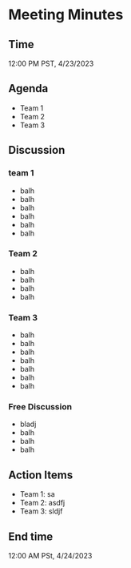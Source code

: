 # Meeting Minutes
## Time
12:00 PM PST, 4/23/2023

## Agenda
- Team 1
- Team 2
- Team 3

## Discussion 
### team 1
- balh
- balh
- balh
- balh
- balh
- balh
### Team 2
- balh
- balh
- balh
- balh
### Team 3
- balh
- balh
- balh
- balh
- balh
- balh
- balh
### Free Discussion
- bladj
- balh
- balh
- balh
## Action Items
- Team 1: sa
- Team 2: asdfj
- Team 3: sldjf
## End time
12:00 AM PSt, 4/24/2023